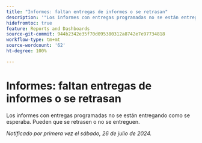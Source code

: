 ```yaml
---
title: "Informes: faltan entregas de informes o se retrasan"
description: '"Los informes con entregas programadas no se están entregando como se esperaba. Puede que se retrasen o no se entreguen".'
hidefromtoc: true
feature: Reports and Dashboards
source-git-commit: 944b2342e35f70d095380312a8742e7e97734818
workflow-type: tm+mt
source-wordcount: '62'
ht-degree: 100%

---
```



# Informes: faltan entregas de informes o se retrasan

<!--

>[!NOTE]
>
>This issue was fixed on August 8, 2024.

-->

Los informes con entregas programadas no se están entregando como se esperaba. Pueden que se retrasen o no se entreguen.

_Notificado por primera vez el sábado, 26 de julio de 2024._
